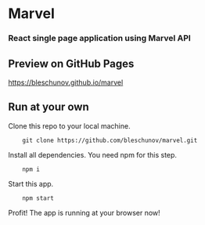 # Marvel

### React single page application using Marvel API 

## Preview on GitHub Pages

https://bleschunov.github.io/marvel

## Run at your own

Clone this repo to your local machine.
```
    git clone https://github.com/bleschunov/marvel.git
```

Install all dependencies. You need npm for this step.
```
    npm i
```

Start this app.
```
    npm start
```

Profit! The app is running at your browser now!

